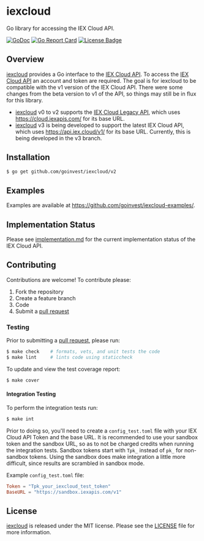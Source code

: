 # iexcloud

Go library for accessing the IEX Cloud API.

[![GoDoc][godoc badge]][godoc link]
[![Go Report Card][report badge]][report card]
[![License Badge][license badge]][LICENSE]

## Overview

[iexcloud][] provides a Go interface to the [IEX Cloud API][iexcloudio]. To
access the [IEX Cloud API][iexcloudio] an account and token are required. The
goal is for iexcloud to be compatible with the v1 version of the IEX Cloud API.
There were some changes from the beta version to v1 of the API, so things may
still be in flux for this library.

- [iexcloud][] v0 to v2 supports the [IEX Cloud Legacy API][iex-legacy], which
  uses <https://cloud.iexapis.com/> for its base URL.
- [iexcloud][] v3 is being developed to support the latest IEX Cloud API, which
  uses <https://api.iex.cloud/v1/> for its base URL. Currently, this is being
  developed in the v3 branch.

## Installation

```bash
$ go get github.com/goinvest/iexcloud/v2
```

## Examples

Examples are available at <https://github.com/goinvest/iexcloud-examples/>.

## Implementation Status

Please see [implementation.md][implementation] for the current implementation
status of the IEX Cloud API.

## Contributing

Contributions are welcome! To contribute please:

1. Fork the repository
2. Create a feature branch
3. Code
4. Submit a [pull request][]

### Testing

Prior to submitting a [pull request][], please run:

```bash
$ make check    # formats, vets, and unit tests the code
$ make lint     # lints code using staticcheck
```

To update and view the test coverage report:

```bash
$ make cover
```

#### Integration Testing

To perform the integration tests run:

```bash
$ make int
```

Prior to doing so, you'll need to create a `config_test.toml` file with your IEX
Cloud API Token and the base URL. It is recommended to use your sandbox token
and the sandbox URL, so as to not be charged credits when running the
integration tests. Sandbox tokens start with `Tpk_` instead of `pk_` for
non-sandbox tokens. Using the sandbox does make integration a little more
difficult, since results are scrambled in sandbox mode.

Example `config_test.toml` file:

```toml
Token = "Tpk_your_iexcloud_test_token"
BaseURL = "https://sandbox.iexapis.com/v1"
```

## License

[iexcloud][] is released under the MIT license. Please see the
[LICENSE][] file for more information.

[iexcloudio]: https://iexcloud.io
[iexcloud]: https://github.com/goinvest/iexcloud
[iex-legacy]: https://iexcloud.io/docs/api/
[godoc badge]: https://godoc.org/github.com/goinvest/iexcloud?status.svg
[godoc link]: https://godoc.org/github.com/goinvest/iexcloud
[implementation]: https://github.com/goinvest/iexcloud/blob/master/implementation.md
[LICENSE]: https://github.com/goinvest/iexcloud/blob/master/LICENSE
[license badge]: https://img.shields.io/badge/license-MIT-blue.svg
[pull request]: https://help.github.com/articles/using-pull-requests
[report badge]: https://goreportcard.com/badge/github.com/goinvest/iexcloud
[report card]: https://goreportcard.com/report/github.com/goinvest/iexcloud
